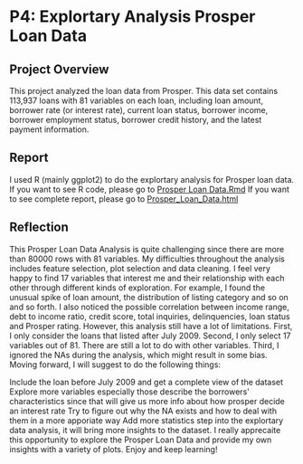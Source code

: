 # P4: Explortary Analysis Prosper Loan Data

## Project Overview
This project analyzed the loan data from Prosper. This data set contains 113,937 loans with 81 variables on each loan, including loan amount, borrower rate (or interest rate), current loan status, borrower income, borrower employment status, borrower credit history, and the latest payment information.

## Report
I used R (mainly ggplot2) to do the explortary analysis for Prosper loan data.
If you want to see R code, please go to [Prosper Loan Data.Rmd](https://github.com/Ruofei29/Udacity-Data-Analyst-Nanodegree/blob/master/P4%20Explortary%20Analysis%20Prosper/Prosper%20Loan%20Data.Rmd)
If you want to see complete report, please go to [Prosper_Loan_Data.html](https://github.com/Ruofei29/Udacity-Data-Analyst-Nanodegree/blob/master/P4%20Explortary%20Analysis%20Prosper/Prosper_Loan_Data.html)

## Reflection
This Prosper Loan Data Analysis is quite challenging since there are more than 80000 rows with 81 variables. My difficulties throughout the analysis includes feature selection, plot selection and data cleaning. I feel very happy to find 17 variables that interest me and their relationship with each other through different kinds of exploration. For example, I found the unusual spike of loan amount, the distribution of listing category and so on and so forth. I also noticed the possible correlation between income range, debt to income ratio, credit score, total inquiries, delinquencies, loan status and Prosper rating. However, this analysis still have a lot of limitations. First, I only consider the loans that listed after July 2009. Second, I only select 17 variables out of 81. There are still a lot to do with other variables. Third, I ignored the NAs during the analysis, which might result in some bias. Moving forward, I will suggest to do the following things:

Include the loan before July 2009 and get a complete view of the dataset
Explore more variables especially those describe the borrowers' characteristics since that will give us more info about how prosper decide an interest rate
Try to figure out why the NA exists and how to deal with them in a more apporiate way
Add more statistics step into the explortary data analysis, it will bring more insights to the dataset.
I really apprecaite this opportunity to explore the Prosper Loan Data and provide my own insights with a variety of plots. Enjoy and keep learning!
